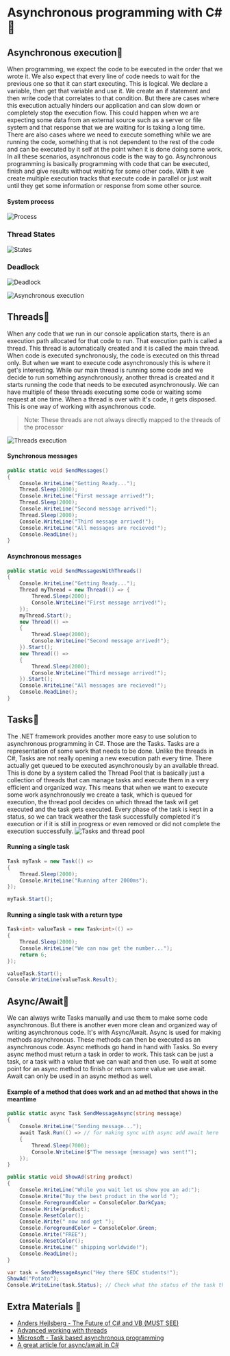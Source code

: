 # Asynchronous programming with C# 🍥
## Asynchronous execution🔹
When programming, we expect the code to be executed in the order that we wrote it. We also expect that every line of code needs to wait for the previous one so that it can start executing. This is logical. We declare a variable, then get that variable and use it. We create an if statement and then write code that correlates to that condition. But there are cases where this execution actually hinders our application and can slow down or completely stop the execution flow. This could happen when we are expecting some data from an external source such as a server or file system and that response that we are waiting for is taking a long time. There are also cases where we need to execute something while we are running the code, something that is not dependent to the rest of the code and can be executed by it self at the point when it is done doing some work. In all these scenarios, asynchronous code is the way to go. Asynchronous programming is basically programming with code that can be executed, finish and give results without waiting for some other code. With it we create multiple execution tracks that execute code in parallel or just wait until they get some information or response from some other source.  
#### System process
![Process](img/process.jpg)
### Thread States
![States](img/states.png)
### Deadlock
![Deadlock](img/deadlock.png)

![Asynchronous execution](img/async1.jpg)
## Threads🔹
When any code that we run in our console application starts, there is an execution path allocated for that code to run. That execution path is called a thread. This thread is automatically created and it is called the main thread. When code is executed synchronously, the code is executed on this thread only. But when we want to execute code asynchronously this is where it get's interesting. While our main thread is running some code and we decide to run something asynchronously, another thread is created and it starts running the code that needs to be executed asynchronously. We can have multiple of these threads executing some code or waiting some request at one time. When a thread is over with it's code, it gets disposed. This is one way of working with asynchronous code. 
> Note: These threads are not always directly mapped to the threads of the processor

![Threads execution](img/async2.jpg)
#### Synchronous messages
```csharp
public static void SendMessages()
{
    Console.WriteLine("Getting Ready...");
    Thread.Sleep(2000);
    Console.WriteLine("First message arrived!");
    Thread.Sleep(2000);
    Console.WriteLine("Second message arrived!");
    Thread.Sleep(2000);
    Console.WriteLine("Third message arrived!");
    Console.WriteLine("All messages are recieved!");
    Console.ReadLine();
}
```
#### Asynchronous messages
```csharp
public static void SendMessagesWithThreads()
{
    Console.WriteLine("Getting Ready...");
    Thread myThread = new Thread(() => {
        Thread.Sleep(2000);
        Console.WriteLine("First message arrived!");
    });
    myThread.Start();
    new Thread(() =>
    {
        Thread.Sleep(2000);
        Console.WriteLine("Second message arrived!");
    }).Start();
    new Thread(() =>
    {
        Thread.Sleep(2000);
        Console.WriteLine("Third message arrived!");
    }).Start();
    Console.WriteLine("All messages are recieved!");
    Console.ReadLine();
}
```
## Tasks🔹
The .NET framework provides another more easy to use solution to asynchronous programming in C#. Those are the Tasks. Tasks are a representation of some work that needs to be done. Unlike the threads in C#, Tasks are not really opening a new execution path every time. There actually get queued to be executed asynchronously by an available thread. This is done by a system called the Thread Pool that is basically just a collection of threads that can manage tasks and execute them in a very efficient and organized way. This means that when we want to execute some work asynchronously we create a task, which is queued for execution, the thread pool decides on which thread the task will get executed and the task gets executed. Every phase of the task is kept in a status, so we can track weather the task successfully completed it's execution or if it is still in progress or even removed or did not complete the execution successfully. 
![Tasks and thread pool](img/async3.jpg)
#### Running a single task
```csharp
Task myTask = new Task(() =>
{
	Thread.Sleep(2000);
	Console.WriteLine("Running after 2000ms");
});

myTask.Start();
```
#### Running a single task with a return type
```csharp
Task<int> valueTask = new Task<int>(() =>
{
	Thread.Sleep(2000);
	Console.WriteLine("We can now get the number...");
	return 6;
});

valueTask.Start();
Console.WriteLine(valueTask.Result);
```
## Async/Await🔹
We can always write Tasks manually and use them to make some code asynchronous. But there is another even more clean and organized way of writing asynchronous code. It's with Async/Await. Async is used for making methods asynchronous. These methods can then be executed as an asynchronous code. Async methods go hand in hand with Tasks. So every async method must return a task in order to work. This task can be just a task, or a task with a value that we can wait and then use. To wait at some point for an async method to finish or return some value we use await. Await can only be used in an async method as well. 
#### Example of a method that does work and an ad method that shows in the meantime 
```csharp
public static async Task SendMessageAsync(string message)
{
    Console.WriteLine("Sending message...");
    await Task.Run(() => // for making sync with async add await here
    {
        Thread.Sleep(7000);
        Console.WriteLine($"The message {message} was sent!");
    });
}

public static void ShowAd(string product)
{
    Console.WriteLine("While you wait let us show you an ad:");
    Console.Write("Buy the best product in the world ");
    Console.ForegroundColor = ConsoleColor.DarkCyan;
    Console.Write(product);
    Console.ResetColor();
    Console.Write(" now and get ");
    Console.ForegroundColor = ConsoleColor.Green;
    Console.Write("FREE");
    Console.ResetColor();
    Console.WriteLine(" shipping worldwide!");
    Console.ReadLine();
}

var task = SendMessageAsync("Hey there SEDC students!");
ShowAd("Potato");
Console.WriteLine(task.Status); // Check what the status of the task that returned
```

## Extra Materials 📘
* [Anders Hejlsberg - The Future of C# and VB (MUST SEE)](https://channel9.msdn.com/events/PDC/PDC10/FT09?term=Anders%20Hejlsberg%20async&lang-en=true&pageSize=15)
* [Advanced working with threads](https://www.infoworld.com/article/3035134/how-to-work-with-threads-in-c.html)
* [Microsoft - Task based asynchronous programming](https://docs.microsoft.com/en-us/dotnet/standard/parallel-programming/task-based-asynchronous-programming)
* [A great article for async/await in C#](https://medium.com/@kayamuhammet/understanding-async-await-in-c-aef956d72e5a)

